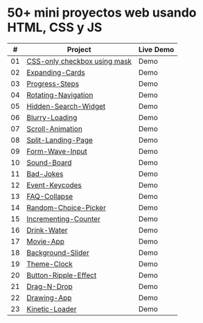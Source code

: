 # 50+ mini proyectos web usando HTML, CSS y JS

|  #  | Project                                                                                                     | Live Demo |
| :-: | ----------------------------------------------------------------------------------------------------------- | --------- |
| 01  | [CSS-only checkbox using mask](https://github.com/oigomezz/my-web-components/tree/main/Checkbox-Using-Mask) | Demo      |
| 02  | [Expanding-Cards](https://github.com/oigomezz/my-web-components/tree/main/Expanding-Cards)                  | Demo      |
| 03  | [Progress-Steps](https://github.com/oigomezz/my-web-components/tree/main/Progress-Steps)                    | Demo      |
| 04  | [Rotating-Navigation](https://github.com/oigomezz/my-web-components/tree/main/Rotating-Nav-Animation)       | Demo      |
| 05  | [Hidden-Search-Widget](https://github.com/oigomezz/my-web-components/tree/main/Hidden-Search-Widget)        | Demo      |
| 06  | [Blurry-Loading](https://github.com/oigomezz/my-web-components/tree/main/Blurry-Loading)                    | Demo      |
| 07  | [Scroll-Animation](https://github.com/oigomezz/my-web-components/tree/main/Scroll-Animation)                | Demo      |
| 08  | [Split-Landing-Page](https://github.com/oigomezz/my-web-components/tree/main/Split-Landing-Page)            | Demo      |
| 09  | [Form-Wave-Input](https://github.com/oigomezz/my-web-components/tree/main/Form-Wave-Input)                  | Demo      |
| 10  | [Sound-Board](https://github.com/oigomezz/my-web-components/tree/main/Sound-Board)                          | Demo      |
| 11  | [Bad-Jokes](https://github.com/oigomezz/my-web-components/tree/main/Bad-Jokes)                              | Demo      |
| 12  | [Event-Keycodes](https://github.com/oigomezz/my-web-components/tree/main/Event-Keycodes)                    | Demo      |
| 13  | [FAQ-Collapse](https://github.com/oigomezz/my-web-components/tree/main/FAQ-Collapse)                        | Demo      |
| 14  | [Random-Choice-Picker](https://github.com/oigomezz/my-web-components/tree/main/Random-Choice-Picker)        | Demo      |
| 15  | [Incrementing-Counter](https://github.com/oigomezz/my-web-components/tree/main/Incrementing-Counter)        | Demo      |
| 16  | [Drink-Water](https://github.com/oigomezz/my-web-components/tree/main/Drink-Water)                          | Demo      |
| 17  | [Movie-App](https://github.com/oigomezz/my-web-components/tree/main/Movie-App)                              | Demo      |
| 18  | [Background-Slider](https://github.com/oigomezz/my-web-components/tree/main/Background-Slider)              | Demo      |
| 19  | [Theme-Clock](https://github.com/oigomezz/my-web-components/tree/main/Theme-Clock)                          | Demo      |
| 20  | [Button-Ripple-Effect](https://github.com/oigomezz/my-web-components/tree/main/Button-Ripple-Effect)        | Demo      |
| 21  | [Drag-N-Drop](https://github.com/oigomezz/my-web-components/tree/main/Drag-N-Drop)                          | Demo      |
| 22  | [Drawing-App](https://github.com/oigomezz/my-web-components/tree/main/Drawing-App)                          | Demo      |
| 23  | [Kinetic-Loader](https://github.com/oigomezz/my-web-components/tree/main/Kinetic-Loader)                    | Demo      |
